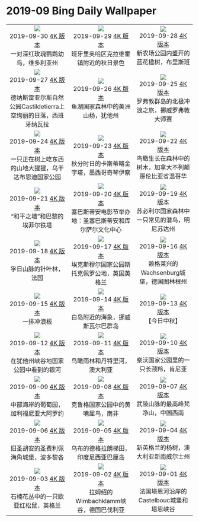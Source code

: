 # 2019-09 Bing Daily Wallpaper

|      |      |      |
|:----:|:----:|:----:|
| ![](https://cn.bing.com/th?id=OHR.CrimsonRosella_ZH-CN1581892400_1920x1080.jpg&rf=LaDigue_UHD.jpg&pid=hp&w=480&h=270&rs=1&c=4)<br> 2019-09-30 [4K 版本](https://cn.bing.com/th?id=OHR.CrimsonRosella_ZH-CN1581892400_1920x1080.jpg&rf=LaDigue_UHD.jpg&pid=hp&w=3840&h=2160&rs=1&c=4) <br> 一对深红玫瑰鹦鹉幼鸟，维多利亚州| ![](https://cn.bing.com/th?id=OHR.ClavijoLandscape_ZH-CN1525245124_1920x1080.jpg&rf=LaDigue_UHD.jpg&pid=hp&w=480&h=270&rs=1&c=4)<br> 2019-09-29 [4K 版本](https://cn.bing.com/th?id=OHR.ClavijoLandscape_ZH-CN1525245124_1920x1080.jpg&rf=LaDigue_UHD.jpg&pid=hp&w=3840&h=2160&rs=1&c=4) <br> 班牙里奥哈区克拉维霍镇附近的秋日景色| ![](https://cn.bing.com/th?id=OHR.BloomingJacaranda_ZH-CN1456780313_1920x1080.jpg&rf=LaDigue_UHD.jpg&pid=hp&w=480&h=270&rs=1&c=4)<br> 2019-09-28 [4K 版本](https://cn.bing.com/th?id=OHR.BloomingJacaranda_ZH-CN1456780313_1920x1080.jpg&rf=LaDigue_UHD.jpg&pid=hp&w=3840&h=2160&rs=1&c=4) <br> 新农场公园内盛开的蓝花楹树，布里斯班 |
| ![](https://cn.bing.com/th?id=OHR.BardenasDesert_ZH-CN1357611840_1920x1080.jpg&rf=LaDigue_UHD.jpg&pid=hp&w=480&h=270&rs=1&c=4)<br> 2019-09-27 [4K 版本](https://cn.bing.com/th?id=OHR.BardenasDesert_ZH-CN1357611840_1920x1080.jpg&rf=LaDigue_UHD.jpg&pid=hp&w=3840&h=2160&rs=1&c=4) <br> 德纳斯雷亚尔斯自然公园Castildetierra上空绚丽的日落，西班牙纳瓦拉| ![](https://cn.bing.com/th?id=OHR.ThePando_ZH-CN5991870639_1920x1080.jpg&rf=LaDigue_UHD.jpg&pid=hp&w=480&h=270&rs=1&c=4)<br> 2019-09-26 [4K 版本](https://cn.bing.com/th?id=OHR.ThePando_ZH-CN5991870639_1920x1080.jpg&rf=LaDigue_UHD.jpg&pid=hp&w=3840&h=2160&rs=1&c=4) <br> 鱼湖国家森林中的美洲山杨，犹他州 | ![](https://cn.bing.com/th?id=OHR.LofotenSurfing_ZH-CN5901239545_1920x1080.jpg&rf=LaDigue_UHD.jpg&pid=hp&w=480&h=270&rs=1&c=4)<br> 2019-09-25 [4K 版本](https://cn.bing.com/th?id=OHR.LofotenSurfing_ZH-CN5901239545_1920x1080.jpg&rf=LaDigue_UHD.jpg&pid=hp&w=3840&h=2160&rs=1&c=4) <br> 罗弗敦群岛的北极冲浪之旅，挪威罗弗敦大师赛 |
| ![](https://cn.bing.com/th?id=OHR.UgandaGorilla_ZH-CN5826117482_1920x1080.jpg&rf=LaDigue_UHD.jpg&pid=hp&w=480&h=270&rs=1&c=4)<br> 2019-09-24 [4K 版本](https://cn.bing.com/th?id=OHR.UgandaGorilla_ZH-CN5826117482_1920x1080.jpg&rf=LaDigue_UHD.jpg&pid=hp&w=3840&h=2160&rs=1&c=4) <br> 一只正在树上吃东西的山地大猩猩，乌干达布恩迪国家公园| ![](https://cn.bing.com/th?id=OHR.FeatherSerpent_ZH-CN5706017355_1920x1080.jpg&rf=LaDigue_UHD.jpg&pid=hp&w=480&h=270&rs=1&c=4)<br> 2019-09-23 [4K 版本](https://cn.bing.com/th?id=OHR.FeatherSerpent_ZH-CN5706017355_1920x1080.jpg&rf=LaDigue_UHD.jpg&pid=hp&w=3840&h=2160&rs=1&c=4) <br> 秋分时日的卡斯蒂略金字塔，墨西哥奇琴伊察| ![](https://cn.bing.com/th?id=OHR.VancouverFall_ZH-CN9824386829_1920x1080.jpg&rf=LaDigue_UHD.jpg&pid=hp&w=480&h=270&rs=1&c=4)<br> 2019-09-22 [4K 版本](https://cn.bing.com/th?id=OHR.VancouverFall_ZH-CN9824386829_1920x1080.jpg&rf=LaDigue_UHD.jpg&pid=hp&w=3840&h=2160&rs=1&c=4) <br> 鸟瞰生长在森林中的树木，加拿大不列颠哥伦比亚省温哥华 |
| ![](https://cn.bing.com/th?id=OHR.WallofPeace_ZH-CN5582031878_1920x1080.jpg&rf=LaDigue_UHD.jpg&pid=hp&w=480&h=270&rs=1&c=4)<br> 2019-09-21 [4K 版本](https://cn.bing.com/th?id=OHR.WallofPeace_ZH-CN5582031878_1920x1080.jpg&rf=LaDigue_UHD.jpg&pid=hp&w=3840&h=2160&rs=1&c=4) <br> “和平之墙”和巴黎的埃菲尔铁塔| ![](https://cn.bing.com/th?id=OHR.SanSebastianFilm_ZH-CN5506786379_1920x1080.jpg&rf=LaDigue_UHD.jpg&pid=hp&w=480&h=270&rs=1&c=4)<br> 2019-09-20 [4K 版本](https://cn.bing.com/th?id=OHR.SanSebastianFilm_ZH-CN5506786379_1920x1080.jpg&rf=LaDigue_UHD.jpg&pid=hp&w=3840&h=2160&rs=1&c=4) <br> 塞巴斯蒂安电影节举办地：圣塞巴斯蒂安和库尔萨尔文化中心| ![](https://cn.bing.com/th?id=OHR.CommonLoon_ZH-CN5437917206_1920x1080.jpg&rf=LaDigue_UHD.jpg&pid=hp&w=480&h=270&rs=1&c=4)<br> 2019-09-19 [4K 版本](https://cn.bing.com/th?id=OHR.CommonLoon_ZH-CN5437917206_1920x1080.jpg&rf=LaDigue_UHD.jpg&pid=hp&w=3840&h=2160&rs=1&c=4) <br> 苏必利尔国家森林中一只常见的潜鸟，明尼苏达州 |
| ![](https://cn.bing.com/th?id=OHR.SunbeamsForest_ZH-CN5358008117_1920x1080.jpg&rf=LaDigue_UHD.jpg&pid=hp&w=480&h=270&rs=1&c=4)<br> 2019-09-18 [4K 版本](https://cn.bing.com/th?id=OHR.SunbeamsForest_ZH-CN5358008117_1920x1080.jpg&rf=LaDigue_UHD.jpg&pid=hp&w=3840&h=2160&rs=1&c=4) <br> 孚日山脉的针叶林，法国| ![](https://cn.bing.com/th?id=OHR.StokePero_ZH-CN5293082939_1920x1080.jpg&rf=LaDigue_UHD.jpg&pid=hp&w=480&h=270&rs=1&c=4)<br> 2019-09-17 [4K 版本](https://cn.bing.com/th?id=OHR.StokePero_ZH-CN5293082939_1920x1080.jpg&rf=LaDigue_UHD.jpg&pid=hp&w=3840&h=2160&rs=1&c=4) <br> 埃克斯穆尔国家公园斯托克佩罗公地，英国英格兰| ![](https://cn.bing.com/th?id=OHR.Wachsenburg_ZH-CN5224299503_1920x1080.jpg&rf=LaDigue_UHD.jpg&pid=hp&w=480&h=270&rs=1&c=4)<br> 2019-09-16 [4K 版本](https://cn.bing.com/th?id=OHR.Wachsenburg_ZH-CN5224299503_1920x1080.jpg&rf=LaDigue_UHD.jpg&pid=hp&w=3840&h=2160&rs=1&c=4) <br> 赖格莱兴的Wachsenburg城堡，德国图林根州 |
| ![](https://cn.bing.com/th?id=OHR.SurfboardRow_ZH-CN5154549470_1920x1080.jpg&rf=LaDigue_UHD.jpg&pid=hp&w=480&h=270&rs=1&c=4)<br> 2019-09-15 [4K 版本](https://cn.bing.com/th?id=OHR.SurfboardRow_ZH-CN5154549470_1920x1080.jpg&rf=LaDigue_UHD.jpg&pid=hp&w=3840&h=2160&rs=1&c=4) <br> 一排冲浪板| ![](https://cn.bing.com/th?id=OHR.ToothWalkingSeahorse_ZH-CN5089043566_1920x1080.jpg&rf=LaDigue_UHD.jpg&pid=hp&w=480&h=270&rs=1&c=4)<br> 2019-09-14 [4K 版本](https://cn.bing.com/th?id=OHR.ToothWalkingSeahorse_ZH-CN5089043566_1920x1080.jpg&rf=LaDigue_UHD.jpg&pid=hp&w=3840&h=2160&rs=1&c=4) <br> 白岛附近的海象，挪威斯瓦尔巴群岛| ![](https://cn.bing.com/th?id=OHR.midmoon_ZH-CN4973736313_1920x1080.jpg&rf=LaDigue_UHD.jpg&pid=hp&w=480&h=270&rs=1&c=4)<br> 2019-09-13 [4K 版本](https://cn.bing.com/th?id=OHR.midmoon_ZH-CN4973736313_1920x1080.jpg&rf=LaDigue_UHD.jpg&pid=hp&w=3840&h=2160&rs=1&c=4) <br> 【今日中秋】 |
| ![](https://cn.bing.com/th?id=OHR.MilkyWayCanyonlands_ZH-CN2363274510_1920x1080.jpg&rf=LaDigue_UHD.jpg&pid=hp&w=480&h=270&rs=1&c=4)<br> 2019-09-12 [4K 版本](https://cn.bing.com/th?id=OHR.MilkyWayCanyonlands_ZH-CN2363274510_1920x1080.jpg&rf=LaDigue_UHD.jpg&pid=hp&w=3840&h=2160&rs=1&c=4) <br> 在犹他州峡谷地国家公园中看到的银河| ![](https://cn.bing.com/th?id=OHR.DaintreeRiver_ZH-CN2284362798_1920x1080.jpg&rf=LaDigue_UHD.jpg&pid=hp&w=480&h=270&rs=1&c=4)<br> 2019-09-11 [4K 版本](https://cn.bing.com/th?id=OHR.DaintreeRiver_ZH-CN2284362798_1920x1080.jpg&rf=LaDigue_UHD.jpg&pid=hp&w=3840&h=2160&rs=1&c=4) <br> 鸟瞰雨林和丹特里河，澳大利亚| ![](https://cn.bing.com/th?id=OHR.TsavoGerenuk_ZH-CN2231549718_1920x1080.jpg&rf=LaDigue_UHD.jpg&pid=hp&w=480&h=270&rs=1&c=4)<br> 2019-09-10 [4K 版本](https://cn.bing.com/th?id=OHR.TsavoGerenuk_ZH-CN2231549718_1920x1080.jpg&rf=LaDigue_UHD.jpg&pid=hp&w=3840&h=2160&rs=1&c=4) <br> 察沃国家公园里的一只长颈羚，肯尼亚 |
| ![](https://cn.bing.com/th?id=OHR.ArroyoGrande_ZH-CN2178202888_1920x1080.jpg&rf=LaDigue_UHD.jpg&pid=hp&w=480&h=270&rs=1&c=4)<br> 2019-09-09 [4K 版本](https://cn.bing.com/th?id=OHR.ArroyoGrande_ZH-CN2178202888_1920x1080.jpg&rf=LaDigue_UHD.jpg&pid=hp&w=3840&h=2160&rs=1&c=4) <br> 中部海岸的葡萄园，加利福尼亚大阿罗约| ![](https://cn.bing.com/th?id=OHR.SouthernYellow_ZH-CN2055825919_1920x1080.jpg&rf=LaDigue_UHD.jpg&pid=hp&w=480&h=270&rs=1&c=4)<br> 2019-09-08 [4K 版本](https://cn.bing.com/th?id=OHR.SouthernYellow_ZH-CN2055825919_1920x1080.jpg&rf=LaDigue_UHD.jpg&pid=hp&w=3840&h=2160&rs=1&c=4) <br> 克鲁格国家公园中的黄嘴犀鸟，南非| ![](https://cn.bing.com/th?id=OHR.MountFanjing_ZH-CN1999613800_1920x1080.jpg&rf=LaDigue_UHD.jpg&pid=hp&w=480&h=270&rs=1&c=4)<br> 2019-09-07 [4K 版本](https://cn.bing.com/th?id=OHR.MountFanjing_ZH-CN1999613800_1920x1080.jpg&rf=LaDigue_UHD.jpg&pid=hp&w=3840&h=2160&rs=1&c=4) <br> 武陵山脉的最高峰梵净山，中国西南 |
| ![](https://cn.bing.com/th?id=OHR.ElMorro_ZH-CN1911346184_1920x1080.jpg&rf=LaDigue_UHD.jpg&pid=hp&w=480&h=270&rs=1&c=4)<br> 2019-09-06 [4K 版本](https://cn.bing.com/th?id=OHR.ElMorro_ZH-CN1911346184_1920x1080.jpg&rf=LaDigue_UHD.jpg&pid=hp&w=3840&h=2160&rs=1&c=4) <br> 旧圣胡安的圣费利佩海角城堡，波多黎各| ![](https://cn.bing.com/th?id=OHR.Tegallalang_ZH-CN1855493751_1920x1080.jpg&rf=LaDigue_UHD.jpg&pid=hp&w=480&h=270&rs=1&c=4)<br> 2019-09-05 [4K 版本](https://cn.bing.com/th?id=OHR.Tegallalang_ZH-CN1855493751_1920x1080.jpg&rf=LaDigue_UHD.jpg&pid=hp&w=3840&h=2160&rs=1&c=4) <br> 乌布的德格拉朗梯田，印度尼西亚巴厘岛| ![](https://cn.bing.com/th?id=OHR.AutumnTreesNewEngland_ZH-CN1766405773_1920x1080.jpg&rf=LaDigue_UHD.jpg&pid=hp&w=480&h=270&rs=1&c=4)<br> 2019-09-04 [4K 版本](https://cn.bing.com/th?id=OHR.AutumnTreesNewEngland_ZH-CN1766405773_1920x1080.jpg&rf=LaDigue_UHD.jpg&pid=hp&w=3840&h=2160&rs=1&c=4) <br> 新英格兰的杨树，澳大利亚新南威尔士州 |
| ![](https://cn.bing.com/th?id=OHR.SquirrelHeather_ZH-CN1683129884_1920x1080.jpg&rf=LaDigue_UHD.jpg&pid=hp&w=480&h=270&rs=1&c=4)<br> 2019-09-03 [4K 版本](https://cn.bing.com/th?id=OHR.SquirrelHeather_ZH-CN1683129884_1920x1080.jpg&rf=LaDigue_UHD.jpg&pid=hp&w=3840&h=2160&rs=1&c=4) <br> 石楠花丛中的一只欧亚红松鼠，英格兰| ![](https://cn.bing.com/th?id=OHR.RamsauWimbachklamm_ZH-CN1602837695_1920x1080.jpg&rf=LaDigue_UHD.jpg&pid=hp&w=480&h=270&rs=1&c=4)<br> 2019-09-02 [4K 版本](https://cn.bing.com/th?id=OHR.RamsauWimbachklamm_ZH-CN1602837695_1920x1080.jpg&rf=LaDigue_UHD.jpg&pid=hp&w=3840&h=2160&rs=1&c=4) <br> 拉姆绍的Wimbachklamm峡谷，德国巴伐利亚| ![](https://cn.bing.com/th?id=OHR.Castelbouc_ZH-CN1475157551_1920x1080.jpg&rf=LaDigue_UHD.jpg&pid=hp&w=480&h=270&rs=1&c=4)<br> 2019-09-01 [4K 版本](https://cn.bing.com/th?id=OHR.Castelbouc_ZH-CN1475157551_1920x1080.jpg&rf=LaDigue_UHD.jpg&pid=hp&w=3840&h=2160&rs=1&c=4) <br> 法国塔恩河沿岸的Castelbouc城堡和塔恩峡谷 |
